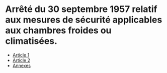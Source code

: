 # Arrêté du 30 septembre 1957 relatif aux mesures de sécurité applicables aux chambres froides ou climatisées.

- [Article 1](article-1.md)
- [Article 2](article-2.md)
- [Annexes](annexes)
